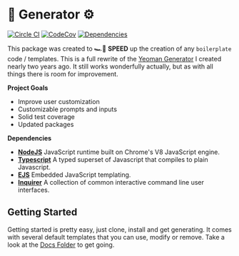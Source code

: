 # 🔩 Generator ⚙️

[![Circle CI][image-circle-ci]][link-circle-ci]
[![CodeCov][image-codecov]][link-codecov]
[![Dependencies][image-dependencies]][link-dependencies]

This package was created to 🏎️💨 **SPEED** up the creation of any `boilerplate` code / templates. This is a full rewrite of the [Yeoman Generator][link-react-up] I created nearly two years ago. It still works wonderfully actually, but as with all things there is room for improvement.

**Project Goals**

- Improve user customization
- Customizable prompts and inputs
- Solid test coverage
- Updated packages

**Dependencies**

- **[NodeJS][link-nodejs]** JavaScript runtime built on Chrome's V8 JavaScript engine.
- **[Typescript][link-typescript]**
  A typed superset of Javascript that compiles to plain Javascript.
- **[EJS][link-ejs]** Embedded JavaScript templating.
- **[Inquirer][link-inquirer]** A collection of common interactive command line user interfaces.

## Getting Started

Getting started is pretty easy, just clone, install and get generating. It comes with several default templates that you can use, modify or remove. Take a look at the [Docs Folder](./docs) to get going.

<!-- Links: -->

[link-circle-ci]: https://circleci.com/gh/visormatt/generator/tree/master 'Circle CI'
[link-codecov]: https://goo.gl/jD1QfD 'Codecov'
[link-dependencies]: https://david-dm.org/visormatt/generator 'Dependencies'
[link-ejs]: https://ejs.co/ 'ejs'
[link-inquirer]: https://github.com/SBoudrias/Inquirer.js 'Inquirer'
[link-nodejs]: https://nodejs.org/en/ 'nodejs'
[link-react-up]: https://github.com/visormatt/generator-react-up 'React Up'
[link-typescript]: https://www.typescriptlang.org/ 'typescript'

<!-- Images: -->

[image-circle-ci]: https://circleci.com/gh/visormatt/generator/tree/master.svg?style=svg 'Circle CI'
[image-codecov]: https://codecov.io/gh/visormatt/generator/branch/master/graph/badge.svg 'Codecov'
[image-dependencies]: https://david-dm.org/visormatt/generator.svg 'Dependencies'
